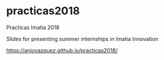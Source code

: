 # practicas2018
Practicas Imatia 2018

Slides for presenting summer internships in Imatia Innovation

https://anjovazquez.github.io/practicas2018/
